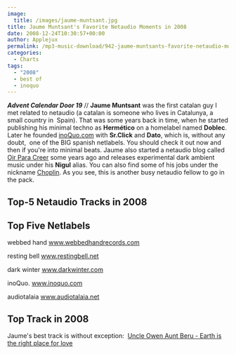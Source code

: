 ```yaml
---
image:
  title: /images/jaume-muntsant.jpg
title: Jaume Muntsant's Favorite Netaudio Moments in 2008
date: 2008-12-24T10:30:57+00:00
author: Applejux
permalink: /mp3-music-download/942-jaume-muntsants-favorite-netaudio-moments-in-2008
categories:
  - Charts
tags:
  - "2008"
  - best of
  - inoquo
---
```

***Advent Calendar Door 19*** // **Jaume <span class="nfakPe">Muntsant</span>** was the first catalan guy I met related to netaudio (a catalan is someone who lives in Catalunya, a small country in  Spain). That was some years back in time, when he started publishing his minimal techno as **Hermético** on a homelabel named **Doblec**. Later he founded <a href="http://www.inoquo.com" target="_blank">inoQuo.com</a> with **Sr.Click** and **Dato**, which is, without any doubt,  one of the BIG spanish netlabels. You should check it out now and then if you're into minimal beats. Jaume also started a netaudio blog called <a href="http://www.oirparacreer.com" target="_blank">Oir Para Creer</a> some years ago and releases experimental dark ambient music under his **Nigul** alias. You can also find some of his jobs under the nickname <a href="http://www.op3n.net/op3n/002.php" target="_blank">Choplin</a>. As you see, this is another busy netaudio fellow to go in the pack.

<!--more-->

## Top-5 Netaudio Tracks in 2008

## Top Five Netlabels

webbed hand <a href="http://www.webbedhandrecords.com/" target="_blank">www.webbedhandrecords.com</a>
  
resting bell <a href="http://www.restingbell.net/" target="_blank">www.restingbell.net</a>
  
dark winter <a href="http://www.darkwinter.com/" target="_blank">www.darkwinter.com</a>
  
inoQuo. <a href="http://www.inoquo.com/" target="_blank">www.inoquo.com</a>
  
audiotalaia <a href="http://www.audiotalaia.net/" target="_blank">www.audiotalaia.net</a>

## Top Track in 2008

Jaume's best track is without exception:  [Uncle Owen Aunt Beru - Earth is the right place for love](http://www.archive.org/download/birdsong026/01_Earth_is_the_Right_Place_for_Love.mp3)